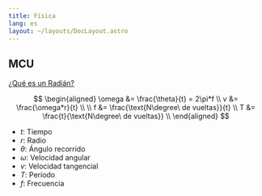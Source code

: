```yaml
---
title: Física
lang: es
layout: ~/layouts/DocLayout.astro
---
```


## MCU

[¿Qué es un Radián?](../radianes/)

$$
\begin{aligned}
  \omega &= \frac{\theta}{t} = 2\pi*f \\
  v &= \frac{\omega*r}{t} \\
  \\
  f &= \frac{\text{N\degree\ de vueltas}}{t} \\
  T &= \frac{t}{\text{N\degree\ de vueltas}} \\
\end{aligned}
$$

- $t$: Tiempo
- $r$: Radio
- $\theta$: Ángulo recorrido
- $\omega$: Velocidad angular
- $v$: Velocidad tangencial
- $T$: Período
- $f$: Frecuencia
